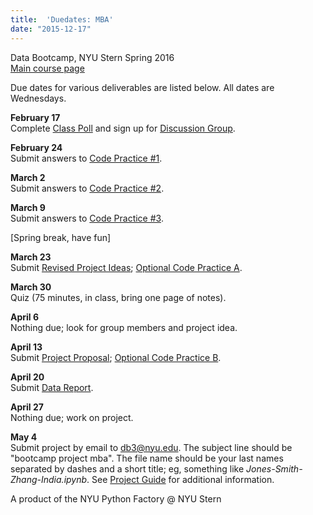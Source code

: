 ```yaml
---
title:  'Duedates: MBA'
date: "2015-12-17"
---
```



Data Bootcamp, NYU Stern Spring 2016    
[Main course page](/)

Due dates for various deliverables are listed below.  All dates are Wednesdays.  

**February 17**   
Complete [Class Poll](https://docs.google.com/forms/d/1N7ugrqIQNHm_e1BLVAtaRMnC8SmSiTDMoYBy_0FYZic/viewform) and sign up for [Discussion Group](https://groups.google.com/forum/#!forum/nyu_data_bootcamp_mba).  

**February 24**   
Submit answers to [Code Practice #1](https://github.com/DaveBackus/Data_Bootcamp/blob/master/Documents/bootcamp_practice_1.pdf).

**March 2**  
Submit answers to [Code Practice #2](https://github.com/DaveBackus/Data_Bootcamp/blob/master/Documents/bootcamp_practice_2.pdf).

**March 9**  
Submit answers to [Code Practice #3](https://github.com/DaveBackus/Data_Bootcamp/blob/master/Documents/bootcamp_practice_3.pdf).


[Spring break, have fun]

**March 23**  
Submit [Revised Project Ideas](https://github.com/DaveBackus/Data_Bootcamp/blob/master/Documents/bootcamp_project.pdf); [Optional Code Practice A](https://github.com/DaveBackus/Data_Bootcamp/blob/master/Documents/bootcamp_practice_a.pdf).

**March 30**   
Quiz (75 minutes, in class, bring one page of notes).

**April 6**   
Nothing due; look for group members and project idea.   

**April 13**  
Submit [Project Proposal](https://github.com/DaveBackus/Data_Bootcamp/blob/master/Documents/bootcamp_project.pdf); [Optional Code Practice B](https://github.com/DaveBackus/Data_Bootcamp/blob/master/Documents/bootcamp_practice_b.pdf).

**April 20**   
Submit [Data Report](https://github.com/DaveBackus/Data_Bootcamp/blob/master/Documents/bootcamp_project.pdf).

**April 27**   
Nothing due; work on project.

**May 4**   
Submit project by email to db3@nyu.edu. The subject line should be "bootcamp project mba".  The file name should be your last names separated by dashes and a short title;  eg, something like *Jones-Smith-Zhang-India.ipynb*. See [Project Guide](https://github.com/DaveBackus/Data_Bootcamp/blob/master/Documents/bootcamp_project.pdf) for additional information.


A product of the NYU Python Factory @ NYU Stern
